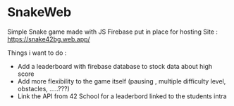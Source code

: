 # SnakeWeb

Simple Snake game made with JS
Firebase put in place for hosting 
Site : https://snake42bg.web.app/

Things i want to do :
  - Add a leaderboard with firebase database to stock data about high score
  - Add more flexibility to the game itself (pausing , multiple difficulty level, obstacles, .....???)
  - Link the API from 42 School for a leaderbord linked to the students intra
